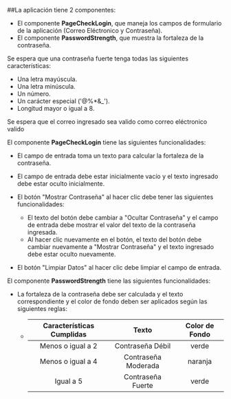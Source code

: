 ##La aplicación tiene 2 componentes:

- El componente **PageCheckLogin**, que maneja los campos de formulario de la aplicación (Correo Eléctronico y Contraseña).
- El componente **PasswordStrength**, que muestra la fortaleza de la contraseña.

Se espera que una contraseña fuerte tenga todas las siguientes características:

- Una letra mayúscula.
- Una letra minúscula.
- Un número.
- Un carácter especial ('$@$%*&_').
- Longitud mayor o igual a 8.

Se espera que el correo ingresado sea valido como correo eléctronico valido

El componente **PageCheckLogin** tiene las siguientes funcionalidades:

- El campo de entrada toma un texto para calcular la fortaleza de la contraseña.
- El campo de entrada debe estar inicialmente vacío y el texto ingresado debe estar oculto inicialmente.
- El botón "Mostrar Contraseña" al hacer clic debe tener las siguientes funcionalidades:

  - El texto del botón debe cambiar a "Ocultar Contraseña" y el campo de entrada debe mostrar el valor del texto de la contraseña ingresada.
  - Al hacer clic nuevamente en el botón, el texto del botón debe cambiar nuevamente a "Mostrar Contraseña" y el texto ingresado debe estar oculto nuevamente.

- El botón "Limpiar Datos" al hacer clic debe limpiar el campo de entrada.

El componente **PasswordStrength** tiene las siguientes funcionalidades:

- La fortaleza de la contraseña debe ser calculada y el texto correspondiente y el color de fondo deben ser aplicados según las siguientes reglas:

  - | Características Cumplidas |       Texto        | Color de Fondo |
    | :-----------------------: | :---------------: | :------------: |
    |    Menos o igual a 2      |  Contraseña Débil |      verde     |
    |    Menos o igual a 4      | Contraseña Moderada |    naranja    |
    |        Igual a 5          | Contraseña Fuerte |      verde     |

